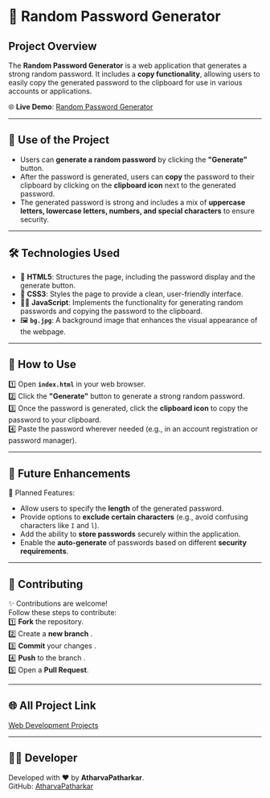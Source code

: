 # 🔐 Random Password Generator

## Project Overview

The **Random Password Generator** is a web application that generates a strong random password. It includes a **copy functionality**, allowing users to easily copy the generated password to the clipboard for use in various accounts or applications.

🌐 **Live Demo**: [Random Password Generator](https://atharvapatharkar.github.io/web-development-projects/Random%20Password%20Generator/index.html)

---

## 🌟 Use of the Project

- Users can **generate a random password** by clicking the **"Generate"** button.
- After the password is generated, users can **copy** the password to their clipboard by clicking on the **clipboard icon** next to the generated password.
- The generated password is strong and includes a mix of **uppercase letters, lowercase letters, numbers, and special characters** to ensure security.

---

## 🛠️ Technologies Used

- 📄 **HTML5**: Structures the page, including the password display and the generate button.
- 🎨 **CSS3**: Styles the page to provide a clean, user-friendly interface.
- 🧑‍💻 **JavaScript**: Implements the functionality for generating random passwords and copying the password to the clipboard.
- 🖼️ **`bg.jpg`**: A background image that enhances the visual appearance of the webpage.

---

## 🚀 How to Use

1️⃣ Open **`index.html`** in your web browser.  
2️⃣ Click the **"Generate"** button to generate a strong random password.  
3️⃣ Once the password is generated, click the **clipboard icon** to copy the password to your clipboard.  
4️⃣ Paste the password wherever needed (e.g., in an account registration or password manager).

---

## 🔮 Future Enhancements

📌 Planned Features:  
- Allow users to specify the **length** of the generated password.  
- Provide options to **exclude certain characters** (e.g., avoid confusing characters like `I` and `l`).  
- Add the ability to **store passwords** securely within the application.  
- Enable the **auto-generate** of passwords based on different **security requirements**.

---

## 🤝 Contributing

✨ Contributions are welcome!  
Follow these steps to contribute:  
1️⃣ **Fork** the repository.  
2️⃣ Create a **new branch** .  
3️⃣ **Commit** your changes .  
4️⃣ **Push** to the branch .  
5️⃣ Open a **Pull Request**.

---

## 🌐 All Project Link

[Web Development Projects](https://atharvapatharkar.github.io/web-development-projects/)

---

## 🧑‍💻 Developer

Developed with ❤️ by **AtharvaPatharkar**.  
GitHub: [AtharvaPatharkar](https://github.com/AtharvaPatharkar)
